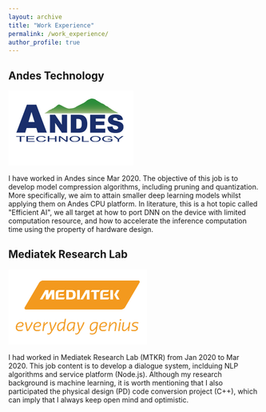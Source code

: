 ```yaml
---
layout: archive
title: "Work Experience"
permalink: /work_experience/
author_profile: true
---
```


## Andes Technology

<img src='/images/andes.jpg' style='max-height:150px;'>

I have worked in Andes since Mar 2020. The objective of this job is to develop model compression algorithms, including pruning and quantization. More specifically, we aim to attain smaller deep learning models whilst applying them on Andes CPU platform. In literature, this is a hot topic called "Efficient AI", we all target at how to port DNN on the device with limited computation resource, and how to accelerate the inference computation time using the property of hardware design.

## Mediatek Research Lab

<img src='/images/mediatek.jpg' style='max-height:150px;'>

I had worked in Mediatek Research Lab (MTKR) from Jan 2020 to Mar 2020. This job content is to develop a dialogue system, inclduing NLP algorithms and service platform (Node.js). Although my research background is machine learning, it is worth mentioning that I also participated the physical design (PD) code conversion project (C++), which can imply that I always keep open mind and optimistic.